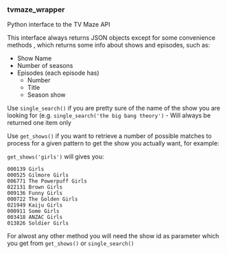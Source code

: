### tvmaze_wrapper

Python interface to the TV Maze API

This interface always returns JSON objects except for some convenience methods
, which returns some info about shows and episodes, such as:

- Show Name
- Number of seasons
- Episodes (each episode has)
    - Number
    - Title
    - Season show

Use `single_search()` if you are pretty sure of the name of the show you are
looking for (e.g. `single_search('the big bang theory')` - Will always be 
returned one item only

Use `get_shows()` if you want to retrieve a number of possible 
matches to process for a given pattern to get the show you actually want, 
for example:

`get_shows('girls')` will gives you:

```
000139 Girls
000525 Gilmore Girls
006771 The Powerpuff Girls
022131 Brown Girls
009136 Funny Girls
000722 The Golden Girls
021949 Kaiju Girls
000911 Some Girls
003418 ANZAC Girls
013826 Soldier Girls
```

For alwost any other method you will need the show id as parameter which you
get from `get_shows()` or `single_search()`



